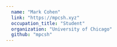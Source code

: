```yaml
---
  name: "Mark Cohen"
  link: "https://mpcsh.xyz"
  occupation_title: "Student"
  organization: "University of Chicago"
  github: "mpcsh"
---
```

